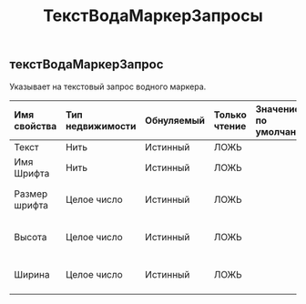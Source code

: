 ﻿---
title: ТекстВодаМаркерЗапросы
second_title: Aspose.Cells Cloud Documen
type: docs
url: /ru/specification/model/textwatermarkerrequest/
description: "Aspose.Cells Спецификация облачной модели: TextWaterMarkerRequest. Легко обрабатывайте Excel и другие документы электронных таблиц с помощью таких функций, как открытие, создание, редактирование, разделение, слияние, сравнение и преобразование."
kwords: Excel, Office, электронная таблица, Cloud REST API, TextWaterMarkerRequest
weight: 50
---
## **текстВодаМаркерЗапрос**

 Указывает на текстовый запрос водного маркера.

| Имя свойства| Тип недвижимости| Обнуляемый| Только чтение| Значение по умолчанию| Описание|
|:- |:- |:- |:- |:- |:- |
| Текст| Нить| Истинный| ЛОЖЬ|||
| Имя Шрифта| Нить| Истинный| ЛОЖЬ|| Указывает имя шрифта.|
| Размер шрифта| Целое число| Истинный| ЛОЖЬ|| Указывает размер шрифта.|
| Высота| Целое число| Истинный| ЛОЖЬ|| Указывает высоту изображения.|
| Ширина| Целое число| Истинный| ЛОЖЬ|| Указывает ширину изображения.|

